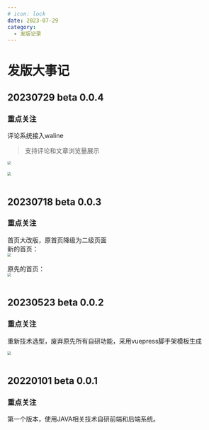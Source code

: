 ```yaml
---
# icon: lock
date: 2023-07-29
category:
  - 发版记录
---
```


# 发版大事记


## 20230729 beta 0.0.4 

### 重点关注


评论系统接入waline
> 支持评论和文章浏览量展示

<img src="http://cdn.gydblog.com/images/blog-create/blog-create-12.png"  style="zoom: 50%;margin:0 auto;display:block"/><br/>
<img src="http://cdn.gydblog.com/images/blog-create/blog-create-13.png"  style="zoom: 50%;margin:0 auto;display:block"/><br/>

## 20230718 beta 0.0.3  

### 重点关注

首页大改版，原首页降级为二级页面  
新的首页：
<img src="http://cdn.gydblog.com/images/blog-create/blog-create-11.png"  style="zoom: 50%;margin:0 auto;display:block"/><br/>
原先的首页：
<img src="http://cdn.gydblog.com/images/blog-create/blog-create-10.png"  style="zoom: 50%;margin:0 auto;display:block"/><br/>


## 20230523 beta 0.0.2  

### 重点关注

重新技术选型，废弃原先所有自研功能，采用vuepress脚手架模板生成  

<img src="http://cdn.gydblog.com/images/blog-create/blog-create-10.png"  style="zoom: 50%;margin:0 auto;display:block"/><br/>


## 20220101 beta 0.0.1

### 重点关注
第一个版本，使用JAVA相关技术自研前端和后端系统。
<a href="https://github.com/CodingGyd/mine-client" text="前端工程" target="_blank"></a> <a href="https://github.com/CodingGyd/mine-server" text="后端工程" target="_blank"></a> <a href="https://github.com/CodingGyd/mine-sys" text="管理后台工程" target="_blank"></a>
<br/>
 